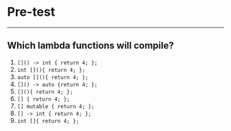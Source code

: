 <!-- .slide: data-background="#111111" -->

# Pre-test

___

## Which lambda functions will compile?

1. `[]() -> int { return 4; };`
1. `int [](){ return 4; };`
1. `auto [](){ return 4; };`
1. `[]() -> auto {return 4; };`
1. `[](){ return 4; };`
1. `[] { return 4; };`
1. `[] mutable { return 4; };`
1. `[] -> int { return 4; };`
1. `int []{ return 4; };`
